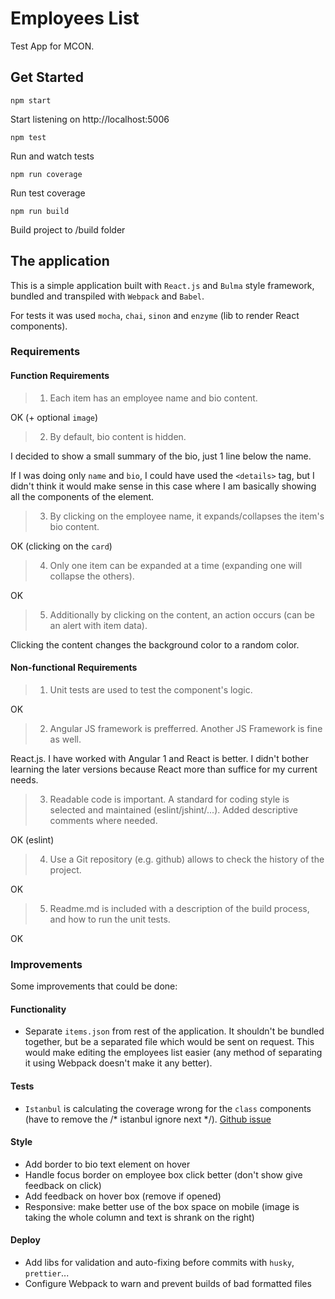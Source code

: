 # Employees List

Test App for MCON.

## Get Started

```
npm start
```

Start listening on http://localhost:5006

```
npm test
```

Run and watch tests

```
npm run coverage
```

Run test coverage

```
npm run build
```

Build project to /build folder

## The application

This is a simple application built with `React.js` and `Bulma` style framework, bundled and transpiled with `Webpack` and `Babel`.

For tests it was used `mocha`, `chai`, `sinon` and `enzyme` (lib to render React components).

### Requirements

#### Function Requirements

> 1. Each item has an employee name and bio content.

OK (+ optional `image`)

> 2. By default, bio content is hidden.

I decided to show a small summary of the bio, just 1 line below the name.

If I was doing only `name` and `bio`, I could have used the `<details>` tag, but I didn't think it would make sense in this case where I am basically showing all the components of the element.

> 3. By clicking on the employee name, it expands/collapses the item&#39;s bio content.

OK (clicking on the `card`)

> 4. Only one item can be expanded at a time (expanding one will collapse the others).

OK

> 5. Additionally by clicking on the content, an action occurs (can be an alert with item data).

Clicking the content changes the background color to a random color.

#### Non-functional Requirements

> 1. Unit tests are used to test the component&#39;s logic.

OK

> 2. Angular JS framework is prefferred. Another JS Framework is fine as well.

React.js. I have worked with Angular 1 and React is better. I didn't bother learning the later versions because React more than suffice for my current needs.

> 3. Readable code is important. A standard for coding style is selected and maintained (eslint/jshint/...). Added descriptive comments where needed.

OK (eslint)

> 4. Use a Git repository (e.g. github) allows to check the history of the project.

OK

> 5. Readme.md is included with a description of the build process, and how to run the unit tests.

OK

### Improvements

Some improvements that could be done:

#### Functionality

- Separate `items.json` from rest of the application. It shouldn't be bundled together, but be a separated file which would be sent on request. This would make editing the employees list easier (any method of separating it using Webpack doesn't make it any better).

#### Tests

- `Istanbul` is calculating the coverage wrong for the `class` components (have to remove the /* istanbul ignore next */). [Github issue](https://github.com/istanbuljs/nyc/issues/374) 


#### Style

- Add border to bio text element on hover
- Handle focus border on employee box click better (don't show give feedback on click)
- Add feedback on hover box (remove if opened)
- Responsive: make better use of the box space on mobile (image is taking the whole column and text is shrank on the right)

#### Deploy

- Add libs for validation and auto-fixing before commits with `husky`, `prettier`...
- Configure Webpack to warn and prevent builds of bad formatted files
